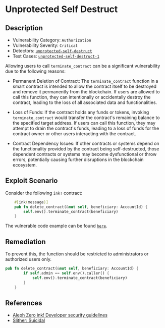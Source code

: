 # Unprotected Self Destruct

## Description

- Vulnerability Category: `Authorization`
- Vulnerability Severity: `Critical`
- Detectors: [`unprotected-self-destruct`](https://github.com/CoinFabrik/scout/tree/main/detectors/unprotected-self-destruct)
- Test Cases: [`unprotected-self-destruct-1`](https://github.com/CoinFabrik/scout/tree/main/test-cases/unprotected-self-destruct/unprotected-self-destruct-1)

Allowing users to call `terminate_contract` can be a significant vulnerability due to the following reasons:

- Permanent Deletion of Contract: The `terminate_contract` function in a smart contract is intended to allow the contract itself to be destroyed and remove it permanently from the blockchain. If users are allowed to call this function, they can intentionally or accidentally destroy the contract, leading to the loss of all associated data and functionalities.

- Loss of Funds: If the contract holds any funds or tokens, invoking `terminate_contract` would transfer the contract's remaining balance to the specified target address. If users can call this function, they may attempt to drain the contract's funds, leading to a loss of funds for the contract owner or other users interacting with the contract.

- Contract Dependency Issues: If other contracts or systems depend on the functionality provided by the contract being self-destructed, those dependent contracts or systems may become dysfunctional or throw errors, potentially causing further disruptions in the blockchain ecosystem.

## Exploit Scenario

Consider the following `ink!` contract:

```rust
    #[ink(message)]
    pub fn delete_contract(&mut self, beneficiary: AccountId) {
        self.env().terminate_contract(beneficiary)
    }
``` 

The vulnerable code example can be found [`here`](https://github.com/CoinFabrik/scout/tree/main/test-cases/unprotected-self-destruct/unprotected-self-destruct-1/vulnerable-example).

## Remediation

To prevent this, the function should be restricted to administrators or authorized users only.
```rust
pub fn delete_contract(&mut self, beneficiary: AccountId) {
        if self.admin == self.env().caller() {
            self.env().terminate_contract(beneficiary)
        }
    }
```


## References

- [Aleph Zero ink! Developer security guidelines](https://docs.alephzero.org/aleph-zero/security-course-by-kudelski-security/ink-developers-security-guideline#unprotected-self-destruction-or-burning-instruction-s)
- [Slither: Suicidal](https://github.com/crytic/slither/wiki/Detector-Documentation#suicidal)